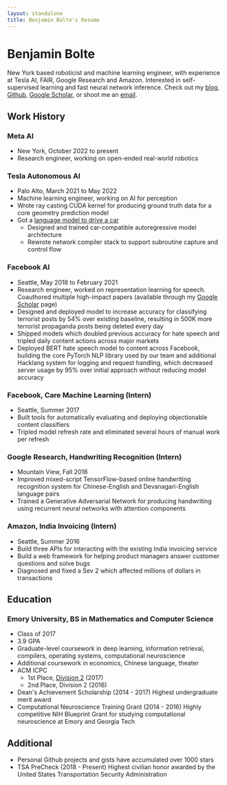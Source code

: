 ```yaml
---
layout: standalone
title: Benjamin Bolte's Resume
---
```


# Benjamin Bolte

New York based roboticist and machine learning engineer, with experience at Tesla AI, FAIR, Google Research and Amazon. Interested in self-supervised learning and fast neural network inference. Check out my [blog][blog-link], [Github][github-link], [Google Scholar][google-scholar], or shoot me an [email][mail-link].

## Work History

### Meta AI

- New York, October 2022 to present
- Research engineer, working on open-ended real-world robotics

### Tesla Autonomous AI

- Palo Alto,  March 2021 to May 2022
- Machine learning engineer, working on AI for perception
- Wrote ray casting CUDA kernel for producing ground truth data for a core geometry prediction model
- Got a [language model to drive a car](https://twitter.com/karpathy/status/1503211737046085634)
  - Designed and trained car-compatible autoregressive model architecture
  - Rewrote network compiler stack to support subroutine capture and control flow

### Facebook AI

- Seattle, May 2018 to February 2021
- Research engineer, worked on representation learning for speech. Coauthored multiple high-impact papers (available through my [Google Scholar][google-scholar] page)
- Designed and deployed model to increase accuracy for classifying terrorist posts by 54% over existing baseline, resulting in 500K more terrorist propaganda posts being deleted every day
- Shipped models which doubled previous accuracy for hate speech and tripled daily content actions across major markets
- Deployed BERT hate speech model to content across Facebook, building the core PyTorch NLP library used by our team and additional Hacklang system for logging and request handling, which decreased server usage by 95% over initial approach without reducing model accuracy

### Facebook, Care Machine Learning (Intern)

- Seattle, Summer 2017
- Built tools for automatically evaluating and deploying objectionable content classifiers
- Tripled model refresh rate and eliminated several hours of manual work per refresh

### Google Research, Handwriting Recognition (Intern)

- Mountain View, Fall 2016
- Improved mixed-script TensorFlow-based online handwriting recognition system for Chinese-English and Devanagari-English language pairs
- Trained a Generative Adversarial Network for producing handwriting using recurrent neural networks with attention components

### Amazon, India Invoicing (Intern)

- Seattle, Summer 2016
- Build three APIs for interacting with the existing India invoicing service
- Build a web framework for helping product managers answer customer questions and solve bugs
- Diagnosed and fixed a Sev 2 which affected millions of dollars in transactions

## Education

### Emory University, BS in Mathematics and Computer Science

- Class of 2017
- 3.9 GPA
- Graduate-level coursework in deep learning, information retrieval, compilers, operating systems, computational neuroscience
- Additional coursework in economics, Chinese language, theater
- ACM ICPC
  - 1st Place, [Division 2](http://seusa.vanb.org/ser2017/ser2017-results-div2.pdf) (2017)
  - 2nd Place, Division 2 (2016)
- Dean's Achievement Scholarship (2014 - 2017) Highest undergraduate merit award
- Computational Neuroscience Training Grant (2014 - 2016) Highly competitive NIH Blueprint Grant for studying computational neuroscience at Emory and Georgia Tech

## Additional

- Personal Github projects and gists have accumulated over 1000 stars
- TSA PreCheck (2018 - Present) Highest civilian honor awarded by the United States Transportation Security Administration

[google-scholar]: https://scholar.google.com/citations?user=JEXV__kAAAAJ&hl=en
[blog-link]: https://ben.bolte.cc
[github-link]: https://github.com/codekansas
[mail-link]: mailto:public@bolte.cc
